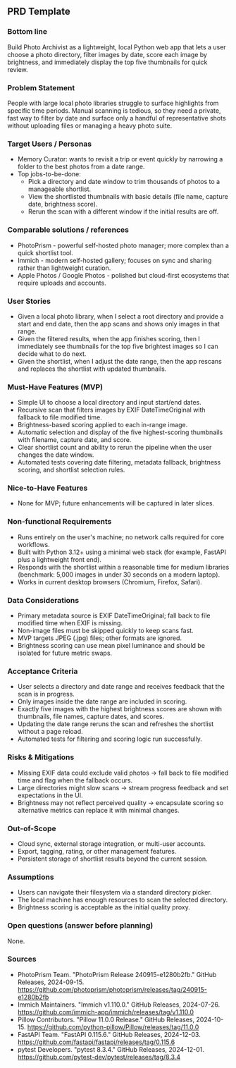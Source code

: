 ## PRD Template

### Bottom line

Build Photo Archivist as a lightweight, local Python web app that lets a user choose a photo directory, filter images by date, score each image by brightness, and immediately display the top five thumbnails for quick review.

### Problem Statement

People with large local photo libraries struggle to surface highlights from specific time periods. Manual scanning is tedious, so they need a private, fast way to filter by date and surface only a handful of representative shots without uploading files or managing a heavy photo suite.

### Target Users / Personas

* Memory Curator: wants to revisit a trip or event quickly by narrowing a folder to the best photos from a date range.
* Top jobs-to-be-done:
  * Pick a directory and date window to trim thousands of photos to a manageable shortlist.
  * View the shortlisted thumbnails with basic details (file name, capture date, brightness score).
  * Rerun the scan with a different window if the initial results are off.

### Comparable solutions / references

* PhotoPrism - powerful self-hosted photo manager; more complex than a quick shortlist tool.
* Immich - modern self-hosted gallery; focuses on sync and sharing rather than lightweight curation.
* Apple Photos / Google Photos - polished but cloud-first ecosystems that require uploads and accounts.

### User Stories

* Given a local photo library, when I select a root directory and provide a start and end date, then the app scans and shows only images in that range.
* Given the filtered results, when the app finishes scoring, then I immediately see thumbnails for the top five brightest images so I can decide what to do next.
* Given the shortlist, when I adjust the date range, then the app rescans and replaces the shortlist with updated thumbnails.

### Must-Have Features (MVP)

* Simple UI to choose a local directory and input start/end dates.
* Recursive scan that filters images by EXIF DateTimeOriginal with fallback to file modified time.
* Brightness-based scoring applied to each in-range image.
* Automatic selection and display of the five highest-scoring thumbnails with filename, capture date, and score.
* Clear shortlist count and ability to rerun the pipeline when the user changes the date window.
* Automated tests covering date filtering, metadata fallback, brightness scoring, and shortlist selection rules.

### Nice-to-Have Features

* None for MVP; future enhancements will be captured in later slices.

### Non-functional Requirements

* Runs entirely on the user's machine; no network calls required for core workflows.
* Built with Python 3.12+ using a minimal web stack (for example, FastAPI plus a lightweight front end).
* Responds with the shortlist within a reasonable time for medium libraries (benchmark: 5,000 images in under 30 seconds on a modern laptop).
* Works in current desktop browsers (Chromium, Firefox, Safari).

### Data Considerations

* Primary metadata source is EXIF DateTimeOriginal; fall back to file modified time when EXIF is missing.
* Non-image files must be skipped quickly to keep scans fast.
* MVP targets JPEG (.jpg) files; other formats are ignored.
* Brightness scoring can use mean pixel luminance and should be isolated for future metric swaps.

### Acceptance Criteria

* User selects a directory and date range and receives feedback that the scan is in progress.
* Only images inside the date range are included in scoring.
* Exactly five images with the highest brightness scores are shown with thumbnails, file names, capture dates, and scores.
* Updating the date range reruns the scan and refreshes the shortlist without a page reload.
* Automated tests for filtering and scoring logic run successfully.

### Risks & Mitigations

* Missing EXIF data could exclude valid photos -> fall back to file modified time and flag when the fallback occurs.
* Large directories might slow scans -> stream progress feedback and set expectations in the UI.
* Brightness may not reflect perceived quality -> encapsulate scoring so alternative metrics can replace it with minimal changes.

### Out-of-Scope

* Cloud sync, external storage integration, or multi-user accounts.
* Export, tagging, rating, or other management features.
* Persistent storage of shortlist results beyond the current session.

### Assumptions

* Users can navigate their filesystem via a standard directory picker.
* The local machine has enough resources to scan the selected directory.
* Brightness scoring is acceptable as the initial quality proxy.

### Open questions (answer before planning)

None.

### Sources

* PhotoPrism Team. "PhotoPrism Release 240915-e1280b2fb." GitHub Releases, 2024-09-15. https://github.com/photoprism/photoprism/releases/tag/240915-e1280b2fb
* Immich Maintainers. "Immich v1.110.0." GitHub Releases, 2024-07-26. https://github.com/immich-app/immich/releases/tag/v1.110.0
* Pillow Contributors. "Pillow 11.0.0 Release." GitHub Releases, 2024-10-15. https://github.com/python-pillow/Pillow/releases/tag/11.0.0
* FastAPI Team. "FastAPI 0.115.6." GitHub Releases, 2024-12-03. https://github.com/fastapi/fastapi/releases/tag/0.115.6
* pytest Developers. "pytest 8.3.4." GitHub Releases, 2024-12-01. https://github.com/pytest-dev/pytest/releases/tag/8.3.4
